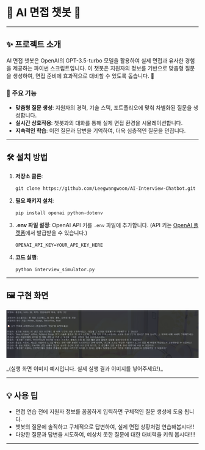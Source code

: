 
# 🤖 AI 면접 챗봇 🚀

---

## ✨ 프로젝트 소개

AI 면접 챗봇은 OpenAI의 GPT-3.5-turbo 모델을 활용하여 실제 면접과 유사한 경험을 제공하는 파이썬 스크립트입니다. 이 챗봇은 지원자의 정보를 기반으로 맞춤형 질문을 생성하여, 면접 준비에 효과적으로 대비할 수 있도록 돕습니다. 🎯

### 🌟 주요 기능

*   **맞춤형 질문 생성**: 지원자의 경력, 기술 스택, 포트폴리오에 맞춰 차별화된 질문을 생성합니다.
*   **실시간 상호작용**: 챗봇과의 대화를 통해 실제 면접 환경을 시뮬레이션합니다.
*   **지속적인 학습**: 이전 질문과 답변을 기억하여, 더욱 심층적인 질문을 던집니다.

---

## 🛠️ 설치 방법

1.  **저장소 클론**:
    ```
    git clone https://github.com/Leegwangwoon/AI-Interview-Chatbot.git
    ```

2.  **필요 패키지 설치**:
    ```
    pip install openai python-dotenv
    ```

3.  **.env 파일 설정**:
    OpenAI API 키를 `.env` 파일에 추가합니다. (API 키는 [OpenAI 플랫폼](https://platform.openai.com/playground/prompts)에서 발급받을 수 있습니다.)

    ```
    OPENAI_API_KEY=YOUR_API_KEY_HERE
    ```

4.  **코드 실행**:

    ```
    python interview_simulator.py
    ```

---

## 🖼️ 구현 화면

![AI 면접 챗봇 실행 화면](./image/image.png)

\_(실행 화면 이미지 예시입니다. 실제 실행 결과 이미지를 넣어주세요!)\_

---

## 💡 사용 팁

*   면접 연습 전에 지원자 정보를 꼼꼼하게 입력하면 구체적인 질문 생성에 도움 됩니다.
*   챗봇의 질문에 솔직하고 구체적으로 답변하여, 실제 면접 상황처럼 연습해봅시다!!
*   다양한 질문과 답변을 시도하여, 예상치 못한 질문에 대한 대비력을 키워 봅시다!!!!

---
